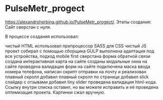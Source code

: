 # PulseMetr_progect
https://alexandrsherbina.github.io/PulseMetr_progect/.
Этапы создания: Сайт сверстан с нуля.

В процессе создания использовал:

чистый HTML
использовал препроцессор SASS для CSS
чистый JS
проект собирал с помощью сборщика GULP
выполнена адаптация под все устройства, подход mobile first
сверстана форма обратной связи
создана интерактивная карта на сайте
созданы модальные окна на сайте
проведена валидация форм на сайте
подключена маска ввода номера телефона, написан скрипт отправки на почту и реализован плавный скролл
добавил плавный скролл по странице
добавил slick слайдер с отзывами
добавил tiny slider
проведена валидация html-кода. Ссылку внутри списка оставил, но вы можете исправить и её
проведена оптимизация проекта. Картинки сжал вручную.
